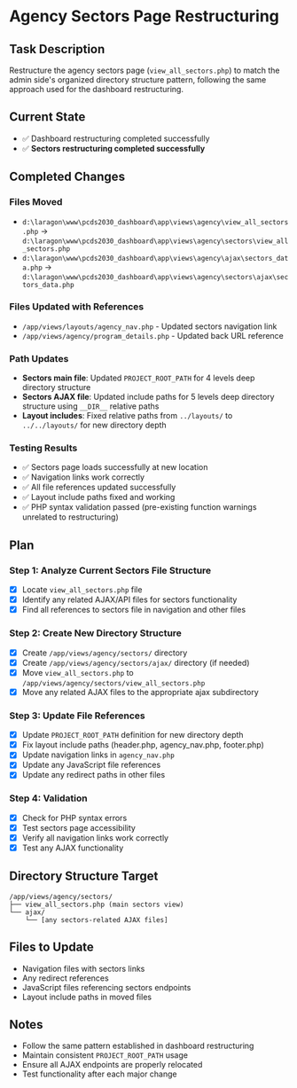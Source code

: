 # Agency Sectors Page Restructuring

## Task Description
Restructure the agency sectors page (`view_all_sectors.php`) to match the admin side's organized directory structure pattern, following the same approach used for the dashboard restructuring.

## Current State
- ✅ Dashboard restructuring completed successfully
- ✅ **Sectors restructuring completed successfully**

## Completed Changes

### Files Moved
- `d:\laragon\www\pcds2030_dashboard\app\views\agency\view_all_sectors.php` → `d:\laragon\www\pcds2030_dashboard\app\views\agency\sectors\view_all_sectors.php`
- `d:\laragon\www\pcds2030_dashboard\app\views\agency\ajax\sectors_data.php` → `d:\laragon\www\pcds2030_dashboard\app\views\agency\sectors\ajax\sectors_data.php`

### Files Updated with References
- `/app/views/layouts/agency_nav.php` - Updated sectors navigation link
- `/app/views/agency/program_details.php` - Updated back URL reference

### Path Updates
- **Sectors main file**: Updated `PROJECT_ROOT_PATH` for 4 levels deep directory structure
- **Sectors AJAX file**: Updated include paths for 5 levels deep directory structure using `__DIR__` relative paths
- **Layout includes**: Fixed relative paths from `../layouts/` to `../../layouts/` for new directory depth

### Testing Results
- ✅ Sectors page loads successfully at new location
- ✅ Navigation links work correctly
- ✅ All file references updated successfully
- ✅ Layout include paths fixed and working
- ✅ PHP syntax validation passed (pre-existing function warnings unrelated to restructuring)

## Plan

### Step 1: Analyze Current Sectors File Structure
- [x] Locate `view_all_sectors.php` file
- [x] Identify any related AJAX/API files for sectors functionality
- [x] Find all references to sectors file in navigation and other files

### Step 2: Create New Directory Structure
- [x] Create `/app/views/agency/sectors/` directory
- [x] Create `/app/views/agency/sectors/ajax/` directory (if needed)
- [x] Move `view_all_sectors.php` to `/app/views/agency/sectors/view_all_sectors.php`
- [x] Move any related AJAX files to the appropriate ajax subdirectory

### Step 3: Update File References
- [x] Update `PROJECT_ROOT_PATH` definition for new directory depth
- [x] Fix layout include paths (header.php, agency_nav.php, footer.php)
- [x] Update navigation links in `agency_nav.php`
- [x] Update any JavaScript file references
- [x] Update any redirect paths in other files

### Step 4: Validation
- [x] Check for PHP syntax errors
- [x] Test sectors page accessibility
- [x] Verify all navigation links work correctly
- [x] Test any AJAX functionality

## Directory Structure Target
```
/app/views/agency/sectors/
├── view_all_sectors.php (main sectors view)
└── ajax/
    └── [any sectors-related AJAX files]
```

## Files to Update
- Navigation files with sectors links
- Any redirect references
- JavaScript files referencing sectors endpoints
- Layout include paths in moved files

## Notes
- Follow the same pattern established in dashboard restructuring
- Maintain consistent `PROJECT_ROOT_PATH` usage
- Ensure all AJAX endpoints are properly relocated
- Test functionality after each major change
